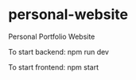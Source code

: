 # personal-website

Personal Portfolio Website

To start backend:
npm run dev

To start frontend:
npm start
